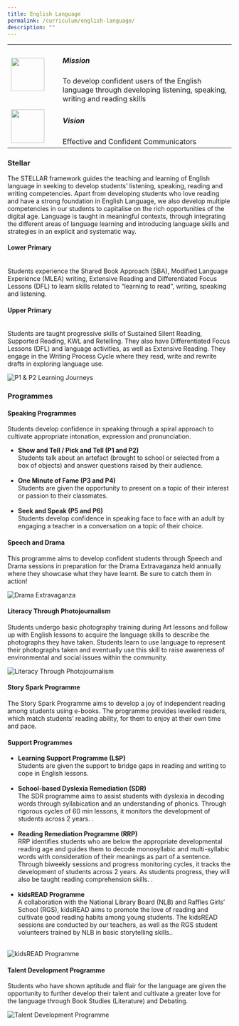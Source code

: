 ```yaml
---
title: English Language
permalink: /curriculum/english-language/
description: ""
---
```

<table>
	<tbody><tr>
		<td width="100px">
			<img src="/images/mission.jpg" style="height:75px; width:75px">
		</td>
		<td> 
			<h5>Mission</h5>
			To develop confident users of the English language through developing listening, speaking, writing and reading skills
		</td>
	</tr>
	<tr>
     <td>
		   <img src="/images/vision.png" style="height:75px; width:75px">
     </td>
     <td> 
			 <h5>Vision</h5>
	     Effective and Confident Communicators
       </td>
	</tr>
</tbody></table>

### Stellar

The STELLAR framework guides the teaching and learning of English language in seeking to develop students’ listening, speaking, reading and writing competencies. Apart from developing students who love reading and have a strong foundation in English Language, we also develop multiple competencies in our students to capitalise on the rich opportunities of the digital age. Language is taught in meaningful contexts, through integrating the different areas of language learning and introducing language skills and strategies in an explicit and systematic way. 

#### Lower Primary
<br>
Students experience the Shared Book Approach (SBA), Modified Language Experience (MLEA) writing, Extensive Reading and Differentiated Focus Lessons (DFL) to learn skills related to “learning to read”, writing, speaking and listening. 

#### Upper Primary
<br>
Students are taught progressive skills of Sustained Silent Reading, Supported Reading, KWL and Retelling. They also have Differentiated Focus Lessons (DFL) and language activities, as well as Extensive Reading. They engage in the Writing Process Cycle where they read, write and rewrite drafts in exploring language use.
<br>

![P1 &amp; P2 Learning Journeys](/images/Curriculum/English%20Language/p1%20&amp;%20p2%20learning%20journeys.jpg)

### Programmes

#### Speaking Programmes
Students develop confidence in speaking through a spiral approach to cultivate appropriate intonation, expression and pronunciation. 

<ul>
	<li><b>Show and Tell / Pick and Tell (P1 and P2)</b></li>Students talk about an artefact (brought to school or selected from a box of objects) and answer questions raised by their audience.<br><br>
	<li><b>One Minute of Fame (P3 and P4)</b></li>Students are given the opportunity to present on a topic of their interest or passion to their classmates.<br><br>
	<li><b>Seek and Speak (P5 and P6)</b></li>Students develop confidence in speaking face to face with an adult by engaging a teacher in a conversation on a topic of their choice. 
</ul>

#### Speech and Drama

This programme aims to develop confident students through Speech and Drama sessions in preparation for the Drama Extravaganza held annually where they showcase what they have learnt. Be sure to catch them in action!

![Drama Extravaganza](/images/Curriculum/English%20Language/drama%20extravaganza.jpg)

#### Literacy Through Photojournalism

Students undergo basic photography training during Art lessons and follow up with English lessons to acquire the language skills to describe the photographs they have taken. Students learn to use language to represent their photographs taken and eventually use this skill to raise awareness of environmental and social issues within the community.

![Literacy Through Photojournalism](/images/Curriculum/English%20Language/literacy%20through%20photojournalism.jpg)

#### Story Spark Programme

The Story Spark Programme aims to develop a joy of independent reading among students using e-books. The programme provides levelled readers, which match students’ reading ability, for them to enjoy at their own time and pace. 

#### Support Programmes

<ul>
	<li><b>Learning Support Programme (LSP)</b></li>Students are given the support to bridge gaps in reading and writing to cope in English lessons.<br><br>
	<li><b>School-based Dyslexia Remediation (SDR)</b></li>The SDR programme aims to assist students with dyslexia in decoding words through syllabication and an understanding of phonics. Through rigorous cycles of 60 min lessons, it monitors the development of students across 2 years. .<br><br>
	<li><b>Reading Remediation Programme (RRP)</b></li>RRP identifies students who are below the appropriate developmental reading age and guides them to decode monosyllabic and multi-syllabic words with consideration of their meanings as part of a sentence. Through biweekly sessions and progress monitoring cycles, it tracks the development of students across 2 years. As students progress, they will also be taught reading comprehension skills. .<br><br>
	<li><b>kidsREAD Programme</b></li> A collaboration with the National Library Board (NLB) and Raffles Girls’ School (RGS), kidsREAD aims to promote the love of reading and cultivate good reading habits among young students. The kidsREAD sessions are conducted by our teachers, as well as the RGS student volunteers trained by NLB in basic storytelling skills..<br><br>
</ul>

![kidsREAD Programme](/images/Curriculum/English%20Language/kidsread%20programme.jpg)


#### Talent Development Programme

Students who have shown aptitude and flair for the language are given the opportunity to further develop their talent and cultivate a greater love for the language through Book Studies (Literature) and Debating. 

![Talent Development Programme](/images/Curriculum/English%20Language/talent%20development%20programme.jpg)